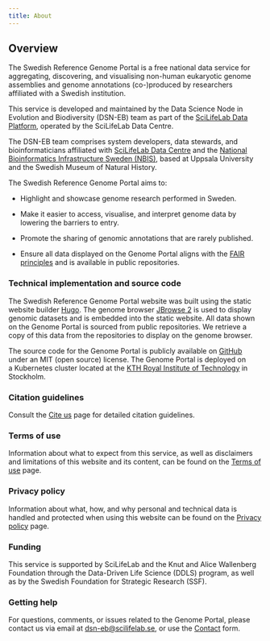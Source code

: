 ```yaml
---
title: About
---
```


## Overview

The Swedish Reference Genome Portal is a free national data service for aggregating, discovering, and visualising non-human eukaryotic genome assemblies and genome annotations (co-)produced by researchers affiliated with a Swedish institution.

This service is developed and maintained by the Data Science Node in Evolution and Biodiversity (DSN-EB) team as part of the <a href="https://data.scilifelab.se" target="_blank">SciLifeLab Data Platform</a>, operated by the SciLifeLab Data Centre.

The DSN-EB team comprises system developers, data stewards, and bioinformaticians affiliated with <a href="https://www.scilifelab.se/data/" target="_blank">SciLifeLab Data Centre</a> and the <a href="https://nbis.se" target="_blank">National Bioinformatics Infrastructure Sweden (NBIS)</a>, based at Uppsala University and the Swedish Museum of Natural History.

The Swedish Reference Genome Portal aims to:

- Highlight and showcase genome research performed in Sweden.

- Make it easier to access, visualise, and interpret genome data by lowering the barriers to entry.

- Promote the sharing of genomic annotations that are rarely published.

- Ensure all data displayed on the Genome Portal aligns with the <a href="https://www.go-fair.org/fair-principles/" target="_blank">FAIR principles</a> and is available in public repositories.

### Technical implementation and source code

The Swedish Reference Genome Portal website was built using the static website builder <a href="https://gohugo.io/" target="_blank">Hugo</a>. The genome browser <a href="https://jbrowse.org/jb2/" target="_blank">JBrowse 2</a> is used to display genomic datasets and is embedded into the static website. All data shown on the Genome Portal is sourced from public repositories. We retrieve a copy of this data from the repositories to display on the genome browser.

The source code for the Genome Portal is publicly available on <a href="https://github.com/ScilifelabDataCentre/genome-portal" target="_blank">GitHub</a> under an MIT (open source) license. The Genome Portal is deployed on a Kubernetes cluster located at the <a href="https://www.kth.se/" target="_blank">KTH Royal Institute of Technology</a> in Stockholm.

### Citation guidelines

Consult the <a href="/citation" target="_blank">Cite us</a> page for detailed citation guidelines.

### Terms of use

Information about what to expect from this service, as well as disclaimers and limitations of this website and its content, can be found on the <a href="/terms" target="_blank">Terms of use</a> page.

### Privacy policy

Information about what, how, and why personal and technical data is handled and protected when using this website can be found on the <a href="/privacy" target="_blank">Privacy policy</a> page.

### Funding

This service is supported by SciLifeLab and the Knut and Alice Wallenberg Foundation through the Data-Driven Life Science (DDLS) program, as well as by the Swedish Foundation for Strategic Research (SSF).

### Getting help

For questions, comments, or issues related to the Genome Portal, please contact us via email at [dsn-eb@scilifelab.se](mailto:dsn-eb@scilifelab.se), or use the <a href="/contact" target="_blank">Contact</a> form.

